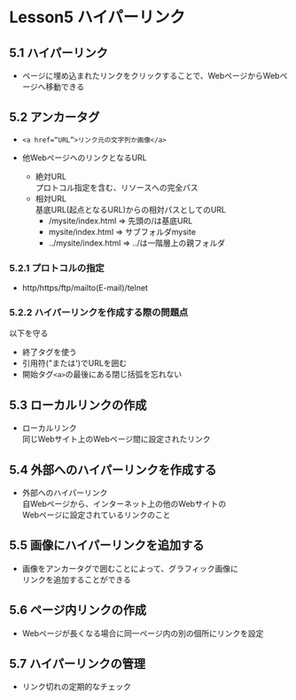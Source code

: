 # Lesson5 ハイパーリンク

## 5.1 ハイパーリンク

- ページに埋め込まれたリンクをクリックすることで、WebページからWebページへ移動できる

## 5.2 アンカータグ

- ```<a href=“URL”>リンク元の文字列か画像</a>```

- 他WebページヘのリンクとなるURL
	- 絶対URL  
	プロトコル指定を含む、リソースへの完全パス
	- 相対URL  
	基底URL(起点となるURL)からの相対パスとしてのURL
		- /mysite/index.html   => 先頭の/は基底URL
		- mysite/index.html     => サブフォルダmysite
		- ../mysite/index.html => ../は一階層上の親フォルダ

### 5.2.1 プロトコルの指定

- http/https/ftp/mailto(E-mail)/telnet

### 5.2.2 ハイパーリンクを作成する際の問題点

以下を守る

- 終了タグを使う
- 引用符("または')でURLを囲む
- 開始タグ```<a>```の最後にある閉じ括弧を忘れない

## 5.3 ローカルリンクの作成

- ローカルリンク  
同じWebサイト上のWebページ間に設定されたリンク

## 5.4 外部へのハイパーリンクを作成する

- 外部へのハイパーリンク  
自Webページから、インターネット上の他のWebサイトの  
Webページに設定されているリンクのこと

## 5.5 画像にハイパーリンクを追加する

- 画像をアンカータグで囲むことによって、グラフィック画像に  
リンクを追加することができる

## 5.6 ページ内リンクの作成

- Webページが長くなる場合に同一ページ内の別の個所にリンクを設定

## 5.7 ハイパーリンクの管理

- リンク切れの定期的なチェック